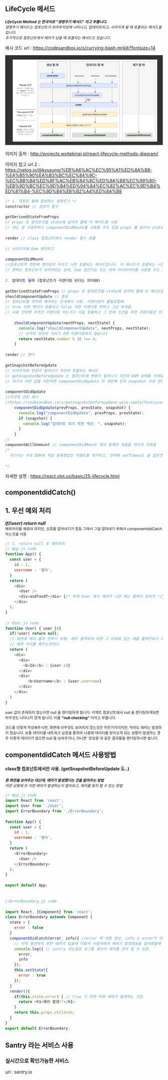 ## LifeCycle 메서드
<small><i><b>LifeCycle Method 는 한국어로 "생명주기 메서드" 라고 부릅니다.</b><br>
생명주기 메서드는 컴포넌트가 브라우저상에 나타나고, 업데이트되고, 사라지게 될 때 호출되는 메서드들 입니다.<br>
추가적으로 컴포넌트에서 에러가 났을 때 호출되는 메서드도 있습니다.</i></small>

예시 코드 url : 
https://codesandbox.io/s/currying-bash-mrkjb?fontsize=14

<img src="../src/imgs/lifecycle.png"/>

이미지 출처 : 
http://projects.wojtekmaj.pl/react-lifecycle-methods-diagram/

이미지 참고 url 2 : 
https://velog.io/@kyusung/%EB%A6%AC%EC%95%A1%ED%8A%B8-%EA%B5%90%EA%B3%BC%EC%84%9C-%EC%BB%B4%ED%8F%AC%EB%84%8C%ED%8A%B8%EC%99%80-%EB%9D%BC%EC%9D%B4%ED%94%84%EC%82%AC%EC%9D%B4%ED%81%B4-%EC%9D%B4%EB%B2%A4%ED%8A%B8

```js
/* 1. 마운트 될때 발생하는 생명주기 */
constructor // 생성자 함수

getDerivedStateFromProps 
// props 로 받아온것을 state에 넣어야 할때 이 메서드를 사용
// 얘는 잘 사용안하고 componentDidMount를 사용할 수도 있음 props 를 읽어서 state 에 넣어도 됨

render // class 컴포넌트에서 render 함수 호출

// 브라우저에 Dom 랜더하고

componentDidMount 
//컴포넌트의 첫번째 렌더링이 마치고 나면 호출되는 메서드입니다. 이 메서드가 호출되는 시점에는 우리가 만든 컴포넌트가 화면에 나타난 상태입니다.
// 원하는 컴포넌트가 보여져있는 상태, Dom 접근가능 또는 외부 라이브러리를 사용할 수도 있고,

2. 업데이트 될때 (컴포넌트가 리랜더링 된다는 의미00)

getDerivedStateFromProps // props 로 받아온것을 state에 넣어야 할때 이 메서드를 사용
shouldComponentUpdate // 중요
// 컴포넌트를 최적화 해야하는 단계에서 사용. 리랜더링이 불필요할때 
// true 이면 랜더가 호출되고 false 이면 리랜더링 안하고 그냥 보여줌.
// 사용 안하면 무조건 리랜더링 하는거고 이걸 호출하고 그 안에 조건을 주면 리랜더링은 안하는 것임

    shouldComponentUpdate(nextProps, nextState) {
      console.log("shouldComponentUpdate", nextProps, nextState);
      // 숫자의 마지막 자리가 4면 리렌더링하지 않습니다
      return nextState.number % 10 !== 4;
    }

render // 랜더

getSnapshotBeforeUpdate 
// 브라우저에 반응이 일어나기 직전에 호출되는 메서드
// getSnapshotBeforeUpdate 는 컴포넌트에 변화가 일어나기 직전의 DOM 상태를 가져와서 특정 값을 반환하면 그 다음 발생하게 되는 componentDidUpdate 함수에서 받아와서 사용을 할 수 있습니다.
// 여기서 어떤 값을 리턴하면 componentDidUpdate 의 세번째 인자 snapshot 으로 받아서 업데이트 직전의 값을 조회 할 수도 있다.

componentDidUpdate
//이것에 관한 예시
//https://codesandbox.io/s/getsnapshotbeforeupdate-yeje-vpmle?fontsize=14
    componentDidUpdate(prevProps, prevState, snapshot) {
      console.log("componentDidUpdate", prevProps, prevState);
      if (snapshot) {
        console.log("업데이트 되기 직전 색상: ", snapshot);
      }
    }
// 
componentWillUnmount // componentDidMount 에서 등록한 애들을 여기서 지워줌
/*
  여기서는 주로 DOM에 직접 등록했었던 이벤트를 제거하고, 만약에 setTimeout 을 걸은것이 있다면 clearTimeout 을 통하여 제거를 합니다. 추가적으로, 외부 라이브러리를 사용한게 있고 해당 라이브러리에 dispose 기능이 있다면 여기서 호출해주시면 됩니다.
  
*/
```

자세한 설명 : 
https://react.vlpt.us/basic/25-lifecycle.html


## componentdidCatch()
## 1. 우선 예외 처리 
<i><b>if(!user) return null</b></i><br>
<small>예외처리를 해줘야 하지만, 오류를 알아내기가 힘듬 그래서 그걸 알아내기 위해서 componentdidCatch 라는것을 사용</small>

```js
// 1. return null 로 예외처리
// App.js code
function App() {
  const user = {
    id : 1,
    username : '젤라',
  }
  return (
    <div>
      <User />
      <div>asdfasdf</div> {/* 위에 User 에서 에러가 나면 얘는 출력이 안되지 */}
    </div>
  );
}

// User.js code
function User( { user }){
  if(!user) return null; 
  // 화면에 에러 출력 안하기 위해, 에러 출력되게 하면 그 아래에 있는 애들 출력안되기 때문에
  // 예외 처리를 해주는것이다.
  return (
    <div>
      <div>
        <b>Id</b> : {user.id}
      </div>
      <div>
          <b>Username</b> : {user.username}
      </div>
    </div>
  )
}
```
<small>user 값이 존재하지 않는다면 null 을 렌더링하게 됩니다. 리액트 컴포넌트에서 null 을 렌더링하게되면 아무것도 나타나지 않게 됩니다. 이를 <b>"null checking"</b> 이라고 부릅니다.

코드를 이렇게 작성해주시면, 화면에 아무것도 보여지지 않는것은 마찬가지이지만, 적어도 에러는 발생하지 않습니다. 보통 데이터를 네트워크 요청을 통하여 나중에 데이터를 받아오게 되는 상황이 발생하는 경우 이렇게 데이터가 없으면 null 을 보여주거나, 아니면 '로딩중'과 같은 결과물을 렌더링하시면 됩니다.
</small>

## componentdidCatch 메서드 사용방법
#### class형 컴포넌트에서만 사용. (getSnapshotBeforeUpdate 도..)
<small><i><b>흰 화면을 보여주는 대신에, 에러가 발생했다는 것을 알려주는 방법</b><br>
어떤 상황에 또 이런 에러가 발생하는지 알아보고, 에러를 방지 할 수 있는 방법</i></small>

```js
// App.js code
import React from 'react';
import User from './User';
import ErrorBoundary from './ErrorBoundary';

function App() {
  const user = {
    id : 1,
    username : '젤라',
  }
  return (
    <ErrorBoundary>
      <User />
    </ErrorBoundary>
  );
}

export default App;


//ErrorBoundary.js code

import React, {Component} from 'react';
class ErrorBoundary extends Component {
  state = {
    error : false
  }
  componentDidCatch(error, info){ //error 에 대한 정보, info 는 error가 어디서 발생했는지에 대한 정보
    // 아직 발견하지 못한 에러가 있을때 이렇게 사용자에게 에러가 발생했음을 알려줬을때 사용할 수 있고요.
    console.log({ // santry 라는걸로 로그를 쌓아서 에러를 관리 할 수 있음.
      error,
      info
    });
    this.setState({
      error : true
    });
  }
  render(){
    if(this.state.error) { // true 가 되면 아래 에러가 발생하는 것임.
      return <h1>에러 발생!!</h1>
    }
    return this.props.children;
  }
}
export default ErrorBoundary;
```

## Santry 라는 서비스 사용
### 실시간으로 확인가능한 서비스
url : sentry.io